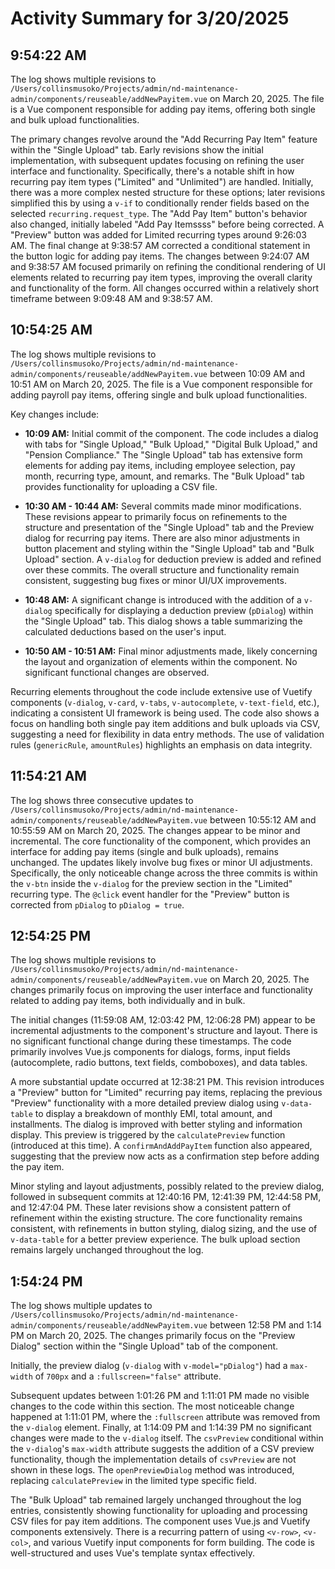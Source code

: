 # Activity Summary for 3/20/2025

## 9:54:22 AM
The log shows multiple revisions to `/Users/collinsmusoko/Projects/admin/nd-maintenance-admin/components/reuseable/addNewPayitem.vue` on March 20, 2025.  The file is a Vue component responsible for adding pay items, offering both single and bulk upload functionalities.

The primary changes revolve around the "Add Recurring Pay Item" feature within the "Single Upload" tab.  Early revisions show the initial implementation, with subsequent updates focusing on refining the user interface and functionality.  Specifically, there's a notable shift in how recurring pay item types ("Limited" and "Unlimited") are handled. Initially, there was a more complex nested structure for these options; later revisions simplified this by using a `v-if` to conditionally render fields based on the selected `recurring.request_type`.  The "Add Pay Item" button's behavior also changed, initially labeled "Add Pay Itemssss" before being corrected.  A "Preview" button was added for Limited recurring types around 9:26:03 AM.  The final change at 9:38:57 AM corrected a conditional statement in the button logic for adding pay items. The changes between 9:24:07 AM and 9:38:57 AM focused primarily on refining the conditional rendering of UI elements related to recurring pay item types, improving the overall clarity and functionality of the form.  All changes occurred within a relatively short timeframe between 9:09:48 AM and 9:38:57 AM.


## 10:54:25 AM
The log shows multiple revisions to `/Users/collinsmusoko/Projects/admin/nd-maintenance-admin/components/reuseable/addNewPayitem.vue` between 10:09 AM and 10:51 AM on March 20, 2025.  The file is a Vue component responsible for adding payroll pay items, offering single and bulk upload functionalities.

Key changes include:

* **10:09 AM:** Initial commit of the component.  The code includes a dialog with tabs for "Single Upload," "Bulk Upload," "Digital Bulk Upload," and "Pension Compliance." The "Single Upload" tab has extensive form elements for adding pay items, including employee selection, pay month, recurring type, amount, and remarks. The "Bulk Upload" tab provides functionality for uploading a CSV file.

* **10:30 AM - 10:44 AM:**  Several commits made minor modifications. These revisions appear to primarily focus on refinements to the structure and presentation of the "Single Upload" tab and the Preview dialog for recurring pay items. There are also minor adjustments in button placement and styling within the "Single Upload" tab and  "Bulk Upload" section.  A `v-dialog` for deduction preview is added and refined over these commits. The overall structure and functionality remain consistent, suggesting bug fixes or minor UI/UX improvements.

* **10:48 AM:**  A significant change is introduced with the addition of a `v-dialog`  specifically for displaying a deduction preview (`pDialog`) within the "Single Upload" tab. This dialog shows a table summarizing the calculated deductions based on the user's input.

* **10:50 AM - 10:51 AM:** Final minor adjustments made, likely concerning the layout and organization of elements within the component. No significant functional changes are observed.


Recurring elements throughout the code include extensive use of Vuetify components (`v-dialog`, `v-card`, `v-tabs`, `v-autocomplete`, `v-text-field`, etc.), indicating a consistent UI framework is being used.  The code also shows a focus on handling both single pay item additions and bulk uploads via CSV, suggesting a need for flexibility in data entry methods.  The use of validation rules (`genericRule`, `amountRules`) highlights an emphasis on data integrity.


## 11:54:21 AM
The log shows three consecutive updates to `/Users/collinsmusoko/Projects/admin/nd-maintenance-admin/components/reuseable/addNewPayitem.vue`  between 10:55:12 AM and 10:55:59 AM on March 20, 2025.  The changes appear to be minor and incremental.  The core functionality of the component, which provides an interface for adding pay items (single and bulk uploads), remains unchanged.  The updates likely involve bug fixes or minor UI adjustments.  Specifically, the only noticeable change across the three commits is within the `v-btn`  inside the `v-dialog` for the preview section in the "Limited" recurring type. The `@click` event handler for the "Preview" button is corrected from `pDialog` to `pDialog = true`.


## 12:54:25 PM
The log shows multiple revisions to `/Users/collinsmusoko/Projects/admin/nd-maintenance-admin/components/reuseable/addNewPayitem.vue` on March 20, 2025.  The changes primarily focus on improving the user interface and functionality related to adding pay items, both individually and in bulk.

The initial changes (11:59:08 AM, 12:03:42 PM, 12:06:28 PM)  appear to be incremental adjustments to the component's structure and layout.  There is no significant functional change during these timestamps.  The code primarily involves Vue.js components for dialogs, forms, input fields (autocomplete, radio buttons, text fields, comboboxes), and data tables.

A more substantial update occurred at 12:38:21 PM. This revision introduces a "Preview" button for "Limited" recurring pay items,  replacing the previous "Preview" functionality with a more detailed preview dialog using `v-data-table` to display a breakdown of monthly EMI, total amount, and installments. The dialog is improved with better styling and information display. This preview  is triggered by the `calculatePreview` function (introduced at this time).  A `confirmAndAddPayItem` function also appeared, suggesting that the preview now acts as a confirmation step before adding the pay item.

Minor styling and layout adjustments, possibly related to the preview dialog, followed in subsequent commits at 12:40:16 PM, 12:41:39 PM, 12:44:58 PM, and 12:47:04 PM. These later revisions show a consistent pattern of refinement within the existing structure.  The core functionality remains consistent, with refinements in button styling, dialog sizing, and the use of `v-data-table` for a better preview experience.  The bulk upload section remains largely unchanged throughout the log.


## 1:54:24 PM
The log shows multiple updates to `/Users/collinsmusoko/Projects/admin/nd-maintenance-admin/components/reuseable/addNewPayitem.vue` between 12:58 PM and 1:14 PM on March 20, 2025.  The changes primarily focus on the "Preview Dialog" section within the "Single Upload" tab of the component.

Initially, the preview dialog (`v-dialog` with `v-model="pDialog"`) had a `max-width` of `700px` and  a `:fullscreen="false"` attribute.

Subsequent updates between 1:01:26 PM and 1:11:01 PM made no visible changes to the code within this section.  The most noticeable change happened at 1:11:01 PM, where the `:fullscreen` attribute was removed from the `v-dialog` element.  Finally, at 1:14:09 PM and 1:14:39 PM no significant changes were made to the `v-dialog` itself. The `csvPreview` conditional within the `v-dialog`'s `max-width` attribute suggests the addition of a CSV preview functionality, though the implementation details of `csvPreview` are not shown in these logs.  The  `openPreviewDialog` method was introduced, replacing `calculatePreview` in the limited type specific field.

The "Bulk Upload" tab remained largely unchanged throughout the log entries, consistently showing functionality for uploading and processing CSV files for pay item additions.  The component uses Vue.js and Vuetify components extensively.  There is a recurring pattern of using `<v-row>`, `<v-col>`, and various Vuetify input components for form building.  The code is well-structured and uses Vue's template syntax effectively.
